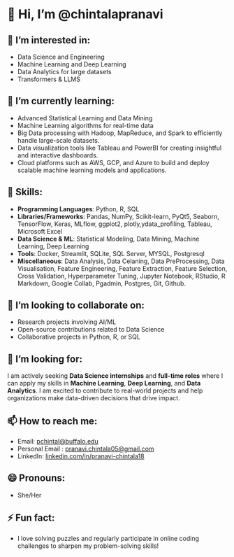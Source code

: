 # 👋 Hi, I’m @chintalapranavi

## 👀 I’m interested in:
- Data Science and Engineering
- Machine Learning and Deep Learning
- Data Analytics for large datasets
- Transformers & LLMS

## 🌱 I’m currently learning:
- Advanced Statistical Learning and Data Mining
- Machine Learning algorithms for real-time data
- Big Data processing with Hadoop, MapReduce, and Spark to efficiently handle large-scale datasets.
- Data visualization tools like Tableau and PowerBI for creating insightful and interactive dashboards.
- Cloud platforms such as AWS, GCP, and Azure to build and deploy scalable machine learning models and applications.

## 💼 Skills:
- **Programming Languages**: Python, R, SQL
- **Libraries/Frameworks**: Pandas, NumPy, Scikit-learn, PyQt5, Seaborn, TensorFlow, Keras, MLflow, ggplot2, plotly,ydata_profiling, Tableau, Microsoft Excel
- **Data Science & ML**: Statistical Modeling, Data Mining, Machine Learning, Deep Learning
- **Tools**: Docker, Streamlit, SQLite, SQL Server, MYSQL, Postgresql
- **Miscellaneous**: Data Analysis, Data Celaning, Data PreProcessing, Data Visualisation, Feature Engineering, Feature Extraction, Feature Selection, Cross Validation, Hyperparameter Tuning, Jupyter Notebook, RStudio, R Markdown, Google Collab, Pgadmin, Postgres, Git, Github.  
  
## 💞️ I’m looking to collaborate on:
- Research projects involving AI/ML
- Open-source contributions related to Data Science
- Collaborative projects in Python, R, or SQL

## 🚀 I’m looking for:
I am actively seeking **Data Science internships** and **full-time roles** where I can apply my skills in **Machine Learning**, **Deep Learning**, and **Data Analytics**. I am excited to contribute to real-world projects and help organizations make data-driven decisions that drive impact.

## 📫 How to reach me:
- Email: pchintal@buffalo.edu
- Personal Email : pranavi.chintala05@gmail.com
- LinkedIn: [linkedin.com/in/pranavi-chintala18](https://www.linkedin.com/in/pranavi-chintala18)

## 😄 Pronouns:
- She/Her

## ⚡ Fun fact:
- I love solving puzzles and regularly participate in online coding challenges to sharpen my problem-solving skills!

<!---
chintalapranavi/chintalapranavi is a ✨ special ✨ repository because its `README.md` (this file) appears on your GitHub profile.
You can click the Preview link to take a look at your changes.
--->


